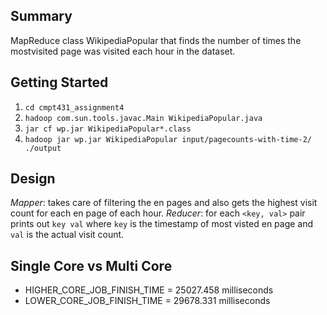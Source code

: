 ## Summary

MapReduce class WikipediaPopular that finds the number of times the mostvisited page was visited each hour in the dataset.

## Getting Started

1. `cd cmpt431_assignment4`
2. `hadoop com.sun.tools.javac.Main WikipediaPopular.java`
3. `jar cf wp.jar WikipediaPopular*.class`
4. `hadoop jar wp.jar WikipediaPopular input/pagecounts-with-time-2/ ./output`

## Design

_Mapper_: takes care of filtering the en pages and also gets the highest visit count for each en page of each hour.
_Reducer_: for each `<key, val>` pair prints out `key val` where `key` is the timestamp of most visted en page and `val` is the actual visit count.

## Single Core vs Multi Core

- HIGHER_CORE_JOB_FINISH_TIME = 25027.458 milliseconds
- LOWER_CORE_JOB_FINISH_TIME = 29678.331 milliseconds
